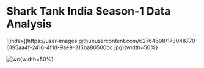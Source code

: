 <h1>Shark Tank India Season-1 Data Analysis</h1>
<div style="width:100%;">
![index](https://user-images.githubusercontent.com/62764698/173048770-6195aa4f-2416-4f1d-9ae9-315ba80500bc.jpg){width=50%}

![wc](https://user-images.githubusercontent.com/62764698/173048899-020a9b03-87e5-4964-b700-c67202fe19c9.jpeg){width=50%}
</div>
